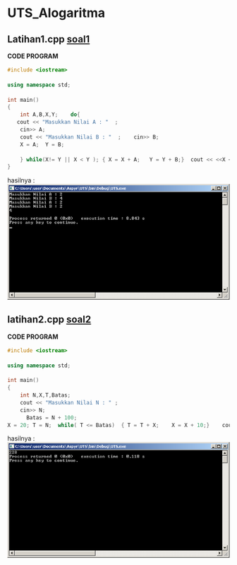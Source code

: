 # UTS_Alogaritma

## Latihan1.cpp [soal1](https://raw.githubusercontent.com/Khunaify/UTS_Alogaritma/master/soal1.png)

**CODE PROGRAM**

```c++
#include <iostream>

using namespace std;

int main()
{
    int A,B,X,Y;	do{
   cout << "Masukkan Nilai A : "  ;
    cin>> A;
    cout << "Masukkan Nilai B : "  ;    cin>> B;
    X = A;	Y = B;    

    } while(X!= Y || X < Y ); { X = X + A;   Y = Y + B;}  cout << <<X <<endl; //Jika False akan mencetak X dan Jika True akan berulang  	return 0;    
}

```

hasilnya :
![soal11](https://raw.githubusercontent.com/Khunaify/UTS_Alogaritma/master/soal11.png)


## latihan2.cpp  [soal2](https://raw.githubusercontent.com/Khunaify/UTS_Alogaritma/master/soal2.png)
  
**CODE PROGRAM**
```c++
#include <iostream>

using namespace std;

int main()
{
    int N,X,T,Batas;
    cout << "Masukkan Nilai N : " ;
    cin>> N;
      Batas = N + 100;
X = 20;	T = N;	while( T <= Batas)	{ T = T + X;	X = X + 10;}	cout << T;}
```

hasilnya :
![soal21](https://raw.githubusercontent.com/Khunaify/UTS_Alogaritma/master/soal21.png)